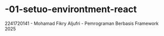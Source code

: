 # -01-setuo-environtment-react
2241720141 - Mohamad Fikry Aljufri - Pemrograman Berbasis Framework 2025
